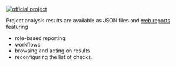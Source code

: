 [//]: # (title: Qodana Inspection Results)

[![official project](https://jb.gg/badges/official-flat-square.svg)](https://confluence.jetbrains.com/display/ALL/JetBrains+on+GitHub)

Project analysis results are available as JSON files and [web reports](ui-overview.md) featuring
- role-based reporting
- workflows
- browsing and acting on results
- reconfiguring the list of checks.